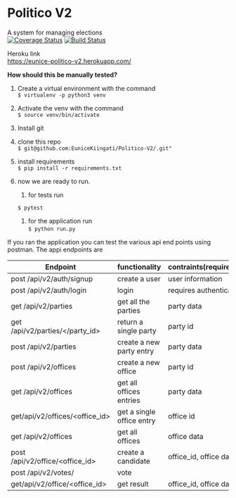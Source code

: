 
# Politico V2  
A system for managing elections  
[![Coverage Status](https://coveralls.io/repos/github/EuniceKiingati/Politico-v2/badge.svg?branch=ch-refactor-code-164131067)](https://coveralls.io/github/EuniceKiingati/Politico-v2?branch=ch-refactor-code-164131067)
[![Build Status](https://travis-ci.org/EuniceKiingati/Politico-v2.svg?branch=ch-test-signup-login-164115338)](https://travis-ci.org/EuniceKiingati/Politico-v2)  

Heroku link  
https://eunice-politico-v2.herokuapp.com/



**How should this be manually tested?**
1. Create  a virtual environment with the command  
`$ virtualenv -p python3 venv`  

1. Activate the venv with the command     
`$ source venv/bin/activate`

1. Install git  
1. clone this repo  
`$ git@github.com:EuniceKiingati/Politico-V2/.git"`   
  
1. install requirements      
`$ pip install -r requirements.txt`   
  
1. now we are ready to run. 
	1. for tests run  
         
	`$ pytest`   
	1. for the application run  
	`$ python run.py`  

If you ran the application you can test the various api end points using postman. The appi endpoints are  

|Endpoint|functionality|contraints(requirements)|
|-------|-------------|----------|
|post /api/v2/auth/signup|create a user|user information|
|post /api/v2/auth/login | login |requires authentication |
|get /api/v2/parties| get all the parties|party data|
|get /api/v2/parties/</party_id>|return a single party| party id|
|post /api/v2/parties | create a new party entry| party data|
|post /api/v2/offices | create a new office| party id|
|get /api/v2/offices | get all offices entries|party data|
|get/api/v2/offices/<office_id>|get a single office entry| office id| 
|get /api/v2/offices | get all offices| office data|
|post /api/v2/office/<office_id> | create a candidate|office_id, office data|
|post /api/v2/votes/ |vote||
|get/api/v2/office/<office_id> | get result|office_id, office data|


